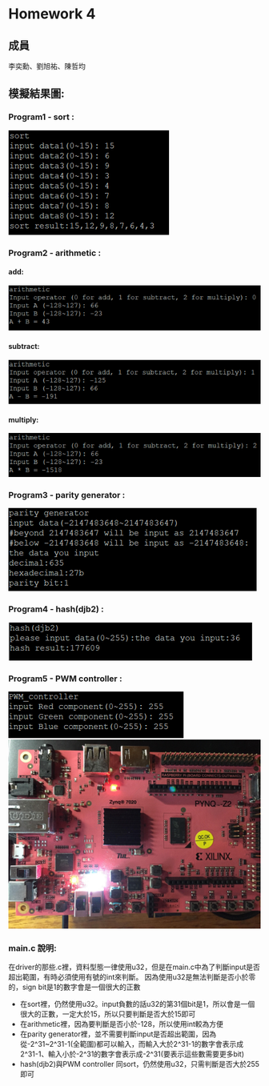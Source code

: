 Homework 4
====

## 成員
李奕勳、劉旭祐、陳哲均

## 模擬結果圖:

### Program1 - sort :
![sort](https://github.com/sanwich27/2019_FPGA_Design_Group4/blob/master/hw04/images/sort/sort.PNG)

### Program2 - arithmetic :
#### add:
![add](https://github.com/sanwich27/2019_FPGA_Design_Group4/blob/master/hw04/images/arithmetic/add.PNG)
#### subtract:
![subtract](https://github.com/sanwich27/2019_FPGA_Design_Group4/blob/master/hw04/images/arithmetic/subtract.PNG)
#### multiply:
![multiply](https://github.com/sanwich27/2019_FPGA_Design_Group4/blob/master/hw04/images/arithmetic/multiply.PNG)

### Program3 - parity generator :
![parity generator](https://github.com/sanwich27/2019_FPGA_Design_Group4/blob/master/hw04/images/parity%20generator/parity.PNG)

### Program4 - hash(djb2) :
![hash(djb2)](https://github.com/sanwich27/2019_FPGA_Design_Group4/blob/master/hw04/images/hash(djb2)/hash.PNG)

### Program5 - PWM controller :
![PWM_controller_putty](https://github.com/sanwich27/2019_FPGA_Design_Group4/blob/master/hw04/images/PWM%20controller/pwm.PNG)
![PWM_controller_result](https://github.com/sanwich27/2019_FPGA_Design_Group4/blob/master/hw04/images/PWM%20controller/pwm_result.jpg)


### main.c 說明:
在driver的那些.c裡，資料型態一律使用u32，但是在main.c中為了判斷input是否超出範圍，有時必須使用有號的int來判斷。
因為使用u32是無法判斷是否小於零的，sign bit是1的數字會是一個很大的正數

* 在sort裡，仍然使用u32。input負數的話u32的第31個bit是1，所以會是一個很大的正數，一定大於15，所以只要判斷是否大於15即可
* 在arithmetic裡，因為要判斷是否小於-128，所以使用int較為方便
* 在parity generator裡，並不需要判斷input是否超出範圍，因為從-2^31~2^31-1(全範圍)都可以輸入，而輸入大於2^31-1的數字會表示成2^31-1、輸入小於-2^31的數字會表示成-2^31(要表示這些數需要更多bit)
* hash(djb2)與PWM controller 同sort，仍然使用u32，只需判斷是否大於255即可 
